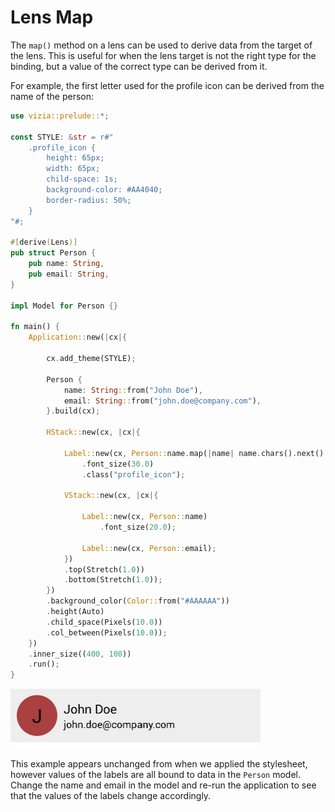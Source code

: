 # Lens Map

The `map()` method on a lens can be used to derive data from the target of the lens. This is useful for when the lens target is not the right type for the binding, but a value of the correct type can be derived from it.

For example, the first letter used for the profile icon can be derived from the name of the person:

```rust
use vizia::prelude::*;

const STYLE: &str = r#"
    .profile_icon {
        height: 65px;
        width: 65px;
        child-space: 1s;
        background-color: #AA4040;
        border-radius: 50%;
    }
"#;

#[derive(Lens)]
pub struct Person {
    pub name: String,
    pub email: String,
}

impl Model for Person {}

fn main() {
    Application::new(|cx|{

        cx.add_theme(STYLE);

        Person {
            name: String::from("John Doe"),
            email: String::from("john.doe@company.com"),
        }.build(cx);

        HStack::new(cx, |cx|{
            
            Label::new(cx, Person::name.map(|name| name.chars().next().unwrap()))
                .font_size(30.0)
                .class("profile_icon");
            
            VStack::new(cx, |cx|{
    
                Label::new(cx, Person::name)
                    .font_size(20.0);
                
                Label::new(cx, Person::email);
            })
            .top(Stretch(1.0))
            .bottom(Stretch(1.0));
        })
        .background_color(Color::from("#AAAAAA"))
        .height(Auto)
        .child_space(Pixels(10.0))
        .col_between(Pixels(10.0));
    })
    .inner_size((400, 100))
    .run();
}
```

<img src="../img/stylesheet.png" alt="" width="400"/>

This example appears unchanged from when we applied the stylesheet, however values of the labels are all bound to data in the `Person` model. Change the name and email in the model and re-run the application to see that the values of the labels change accordingly. 
